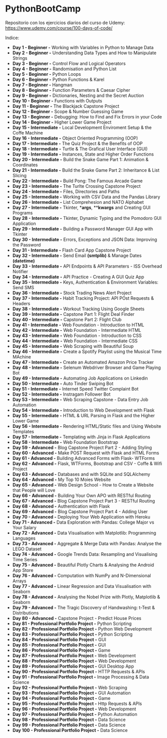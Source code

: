 # PythonBootCamp

Repositorio con los ejercicios diarios del curso de Udemy: https://www.udemy.com/course/100-days-of-code/

Indice:
  - **Day 1 - Beginner -** Working with Variables in Python to Manage Data
  - **Day 2 - Beginner -** Understanding Data Types and How to Manipulate Strings
  - **Day 3 - Beginner -** Control Flow and Logical Operators
  - **Day 4 - Beginner -** Randomisation and Python List
  - **Day 5 - Beginner -** Python Loops
  - **Day 6 - Beginner -** Python Functions & Karel
  - **Day 7 - Beginner -** Hangman
  - **Day 8 - Beginner -** Function Parameters & Caesar Cipher
  - **Day 9 - Beginner -** Dictionaries, Nesting and the Secret Auction
  - **Day 10 - Beginner -** Functions with Outputs
  - **Day 11 - Beginner -** The Blackjack Capstone Project
  - **Day 12 - Beginner -** Scope & Number Guessing Game
  - **Day 13 - Beginner -** Debugging: How to Find and Fix Errors in your Code
  - **Day 14 - Beginner -** Higher Lower Game Project
  - **Day 15 - Intermediate -** Local Development Enviroment Setup & the Coffe Machine
  - **Day 16 - Intermediate -** Object Oriented Programming (OOP)
  - **Day 17 - Intermediate -** The Quiz Project & the Benefits of OOP
  - **Day 18 - Intermediate -** Turtle & The Grafical User Interface (GUI)
  - **Day 19 - Intermediate -** Instances, State and Higher Order Functions
  - **Day 20 - Intermediate -** Build the Snake Game Part 1: Animation & Coordinates
  - **Day 21 - Intermediate -** Build the Snake Game Part 2: Inheritance & List Slicing
  - **Day 22 - Intermediate -** Build Pong: The Famous Arcade Game
  - **Day 23 - Intermediate -** The Turlte Crossing Capstone Project
  - **Day 24 - Intermediate -** Files, Directories and Paths
  - **Day 25 - Intermediate -** Working with CSV Data and the Pandas Library
  - **Day 26 - Intermediate -** List Comprehesion and NATO Alphabet
  - **Day 27 - Intermediate -** Tkinter, ***args**, ****kwargs** and Creating GUI Programs
  - **Day 28 - Intermediate -** Tkinter, Dynamic Typing and the Pomodoro GUI Application
  - **Day 29 - Intermediate -** Building a Password Manager GUI App with Tkinter
  - **Day 30 - Intermediate -** Errors, Exceptions and JSON Data: Improving the Password
  - **Day 31 - Intermediate -** Flash Card App Capstone Project
  - **Day 32 - Intermediate -** Send Email **(smtplib)** & Manage Dates **(datetime)**
  - **Day 33 - Intermediate -** API Endpoints & API Parameters - ISS Overhead Notifier
  - **Day 34 - Intermediate -** API Practice - Creating A GUI Quiz App
  - **Day 35 - Intermediate -** Keys, Authentication & Environment Variables: Send SMS
  - **Day 36 - Intermediate -** Stock Trading News Alert Project
  - **Day 37 - Intermediate -** Habit Tracking Project: API POst Requests & Headers
  - **Day 38 - Intermediate -** Workout Tracking Using Google Sheets
  - **Day 39 - Intermediate -** Capstone Part 1: Flight Deal Finder
  - **Day 40 - Intermediate -** Capstone Part 2: Flight Club
  - **Day 41 - Intermediate -** Web Foundation - Introduction to HTML
  - **Day 42 - Intermediate -** Web Foundation - Intermediate HTML
  - **Day 43 - Intermediate -** Web Foundation - Introduction to CSS
  - **Day 44 - Intermediate -** Web Foundation - Intermediate CSS
  - **Day 45 - Intermediate -** Web Scraping with Beautiful Soup
  - **Day 46 - Intermediate -** Create a Spotify Playlist using the Musical Time MAchine
  - **Day 47 - Intermediate -** Create an Automated Amazon Price Tracker
  - **Day 48 - Intermediate -** Selenum Webdriver Browser and Game Playing Bot
  - **Day 49 - Intermediate -** Automating Job Applications on Linkedin
  - **Day 50 - Intermediate -** Auto Tinder Swiping Bot
  - **Day 51 - Intermediate -** Internet Speed Twitter Complaint Bot
  - **Day 52 - Intermediate -** Instragam Follower Bot
  - **Day 53 - Intermediate -** Web Scraping Capstone - Data Entry Job Automation
  - **Day 54 - Intermediate -** Introduction to Web Development with Flask
  - **Day 55 - Intermediate -** HTML & URL Parsing in Flask and the Higher Lower Game
  - **Day 56 - Intermediate -** Rendering HTML/Static files and Using Website Templates
  - **Day 57 - Intermediate -** Templating with Jinja in Flask Applications
  - **Day 58 - Intermediate -** Web Foundation Bootstrap
  - **Day 59 - Advanced -** Blog Capstone Project Part 2 - Adding Styling
  - **Day 60 - Advanced -** Make POST Request with Flask and HTML Forms
  - **Day 61 - Advanced -** Building Advanced Forms with Flask- WTForms
  - **Day 62 - Advanced -** Flask, WTForms, Bootstrap and CSV - Coffe & Wifi Project
  - **Day 63 - Advanced -** Databases and with SQLite and SQLAlchemy
  - **Day 64 - Advanced -** My Top 10 Moies Website
  - **Day 65 - Advanced -** Web Design School - How to Create a Website that People will Love
  - **Day 66 - Advanced -** Building Your Own APO with RESTful Routing
  - **Day 67 - Advanced -** Blog Capstone Project Part 3 - RESTful Routing
  - **Day 68 - Advanced -** Authentication with Flask
  - **Day 69 - Advanced -** Blog Capstone Project Part 4 - Adding User
  - **Day 70 - Advanced -** Deploying Your Web Application with Heroku
  - **Day 71 - Advanced -** Data Exploration with Pandas: College Major vs Your Salary
  - **Day 72 - Advanced -** Data Visualisation with Matplotlib: Programming Languages
  - **Day 73 - Advanced -** Aggregate & Merge Data with Pandas: Analyse the LEGO Dataset
  - **Day 74 - Advanced -** Google Trends Data: Resampling and Visualising Time Series
  - **Day 75 - Advanced -** Beautiful Plotly Charts & Analysing the Android App Store
  - **Day 76 - Advanced -** Computation with NumPy and N-Dimensional Arrays
  - **Day 77 - Advanced -** Linear Regression and Data Visualisation with Seaborn
  - **Day 78 - Advanced -** Analysing the Nobel Prize with Plotly, Matplotlib & Seaborn
  - **Day 79 - Advanced -** The Tragic Discovery of Handwashing: t-Test & Distributions
  - **Day 80 - Advanced -** Capstone Project - Predict House Prices
  - **Day 81 - Professional Portfolio Project -** Python Scripting
  - **Day 82 - Professional Portfolio Project -** Python Web Development
  - **Day 83 - Professional Portfolio Project -** Python Scripting
  - **Day 84 - Professional Portfolio Project -** GUI
  - **Day 85 - Professional Portfolio Project -** GUI
  - **Day 86 - Professional Portfolio Project -** Game
  - **Day 87 - Professional Portfolio Project -** Web Development
  - **Day 88 - Professional Portfolio Project -** Web Development
  - **Day 89 - Professional Portfolio Project -** GUI Desktop App
  - **Day 90 - Professional Portfolio Project -** HTTP Requests & APIs
  - **Day 91 - Professional Portfolio Project -** Image Processing & Data Science
  - **Day 92 - Professional Portfolio Project -** Web Scraping
  - **Day 93 - Professional Portfolio Project -** GUI Automation
  - **Day 94 - Professional Portfolio Project -** Game
  - **Day 95 - Professional Portfolio Project -** Http Requests & APIs
  - **Day 96 - Professional Portfolio Project -** Web Development
  - **Day 97 - Professional Portfolio Project -** Python Automation
  - **Day 98 - Professional Portfolio Project -** Data Science
  - **Day 99 - Professional Portfolio Project -** Data Science
  - **Day 100 - Professional Portfolio Project -** Data Science
